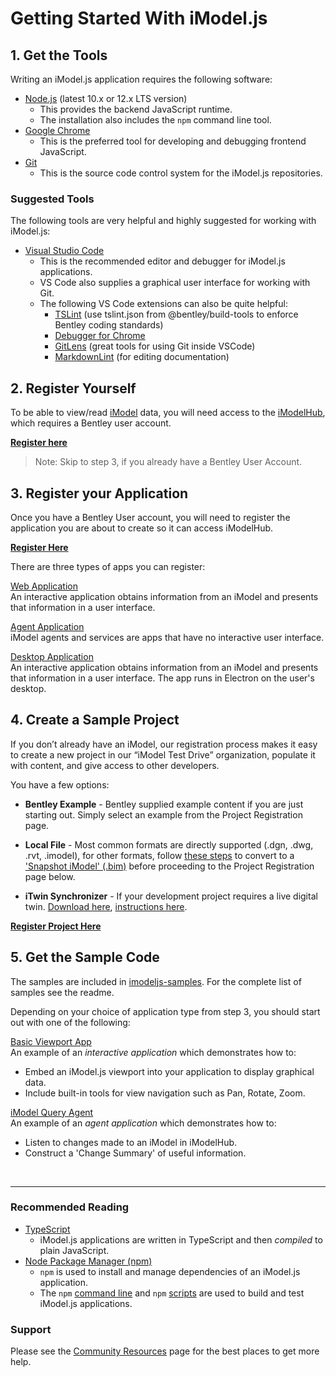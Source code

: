 # Getting Started With iModel.js

## 1. Get the Tools

Writing an iModel.js application requires the following software:

- [Node.js](https://nodejs.org) (latest 10.x or 12.x LTS version)
  - This provides the backend JavaScript runtime.
  - The installation also includes the `npm` command line tool.
- [Google Chrome](https://www.google.com/chrome/)
  - This is the preferred tool for developing and debugging frontend JavaScript.
- [Git](https://git-scm.com/downloads)
  - This is the source code control system for the iModel.js repositories.

### Suggested Tools

The following tools are very helpful and highly suggested for working with iModel.js:

- [Visual Studio Code](https://code.visualstudio.com/)
  - This is the recommended editor and debugger for iModel.js applications.
  - VS Code also supplies a graphical user interface for working with Git.
  - The following VS Code extensions can also be quite helpful:
    - [TSLint](https://marketplace.visualstudio.com/items?itemName=ms-vscode.vscode-typescript-tslint-plugin) (use tslint.json from @bentley/build-tools to enforce Bentley coding standards)
    - [Debugger for Chrome](https://marketplace.visualstudio.com/items?itemName=msjsdiag.debugger-for-chrome)
    - [GitLens](https://marketplace.visualstudio.com/items?itemName=eamodio.gitlens) (great tools for using Git inside VSCode)
    - [MarkdownLint](https://marketplace.visualstudio.com/items?itemName=DavidAnson.vscode-markdownlint) (for editing documentation)

## 2. Register Yourself

To be able to view/read [iModel](../learning/imodels) data, you will need access to the [iModelHub]($docs/learning/IModelHub/index.md), which requires a Bentley user account.

**[Register here](https://ims.bentley.com/IMS/Registration)**

> Note: Skip to step 3, if you already have a Bentley User Account.

## 3. Register your Application

Once you have a Bentley User account, you will need to register the application you are about to create so it can access iModelHub.

**[Register Here](./registration-dashboard.md)**

There are three types of apps you can register:

[Web Application](../learning/app.md/#interactive-apps)<br/>
An interactive application obtains information from an iModel and presents that information in a user interface.

[Agent Application](../learning/app.md/#agents-and-services)<br/>
iModel agents and services are apps that have no interactive user interface.

[Desktop Application](../learning/app.md/#desktop-apps)<br/>
An interactive application obtains information from an iModel and presents that information in a user interface. The app runs in Electron on the user's desktop.

## 4. Create a Sample Project

If you don’t already have an iModel, our registration process makes it easy to create a new project in our “iModel Test Drive” organization, populate it with content, and give access to other developers.​

You have a few options:

- **Bentley Example** - Bentley supplied example content if you are just starting out. Simply select an example from the Project Registration page.

- **Local File** - Most common formats are directly supported (.dgn, .dwg, .rvt, .imodel), for other formats, follow <a href="https://communities.bentley.com/products/microstation/b/microstation_blog/posts/publishing-an-imodel-in-bentley-view" target="_blank">these steps</a> to convert to a ['Snapshot iModel' (.bim)](../learning/backend/accessingimodels/#snapshot-imodels) before proceeding to the Project Registration page below.</p>

- **iTwin Synchronizer** - If your development project requires a live digital twin. <a href="https://www.bentley.com/Products/Product-Line/Digital-Twins/iTwin-Synchronizer?_ga=2.266197903.1838833050.1585677947-1402897844.1566391541" target="_blank"> Download here</a>, <a href="https://docs.bentley.com/LiveContent/web/iModel%20Bridge%20Administrator-v1/en/GUID-FD43F789-A531-4315-AD77-BFF1CCAC6F1C.html" target="_blank">instructions here</a>.

<div id="step4"></div>

**[Register Project Here](/getting-started/registration-dashboard?tab=1)**

<script>
  // LaunchDarkly script for turning off last li in step 4.
  $(document).ready(function () {
    var show = ldclient.variation(featureFlags.CreateBlankProject);
    if (show === undefined) {
      ldclient.on('ready', function () {
        show = ldclient.variation(featureFlags.CreateBlankProject);
        if (!show) {
            $('#step4').prev('ul').children('li').last().hide();
        }
      });
    }
    else if (!show) {
        $('#step4').prev('ul').children('li').last().hide();
    }
  });
</script>

## 5. Get the Sample Code

The samples are included in [imodeljs-samples](https://github.com/imodeljs/imodeljs-samples).  For the complete list of samples see the readme.

Depending on your choice of application type from step 3, you should start out with one of the following:

[Basic Viewport App](https://github.com/imodeljs/imodeljs-samples/tree/master/interactive-app/basic-viewport-app)<br/>
An example of an *interactive application* which demonstrates how to:

- Embed an iModel.js viewport into your application to display graphical data.
- Include built-in tools for view navigation such as Pan, Rotate, Zoom.

[iModel Query Agent](https://github.com/imodeljs/imodeljs-samples/tree/master/agent-app/query-agent)<br/>
An example of an *agent application* which demonstrates how to:

- Listen to changes made to an iModel in iModelHub.
- Construct a 'Change Summary' of useful information.

<br/>

---

### Recommended Reading

- [TypeScript](http://www.typescriptlang.org/)
  - iModel.js applications are written in TypeScript and then _compiled_ to plain JavaScript.
- [Node Package Manager (npm)](https://www.npmjs.com/)
  - `npm` is used to install and manage dependencies of an iModel.js application.
  - The `npm` [command line](https://docs.npmjs.com/cli/npm) and `npm` [scripts](https://docs.npmjs.com/misc/scripts) are used to build and test iModel.js applications.

### Support

Please see the [Community Resources](../learning/CommunityResources.md) page for the best places to get more help.
